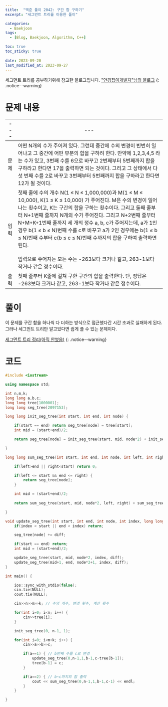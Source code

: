 ```yaml
---
title:  "백준 풀이 2042: 구간 합 구하기"
excerpt: "세그먼트 트리를 이용한 풀이"

categories:
  - Baekjoon
tags:
  - [Blog, Baekjoon, Algorithm, C++]

toc: true
toc_sticky: true
 
date: 2023-09-20
last_modified_at: 2023-09-27
---
```

세그먼트 트리를 공부하기위해 참고한 블로그입니다.
["안경잡이개발자"님의 블로그](https://m.blog.naver.com/ndb796/221282210534)
{: .notice--warning}

# 문제 내용

|---|---|
|---|---|
|문제|어떤 N개의 수가 주어져 있다. 그런데 중간에 수의 변경이 빈번히 일어나고 그 중간에 어떤 부분의 합을 구하려 한다. 만약에 1,2,3,4,5 라는 수가 있고, 3번째 수를 6으로 바꾸고 2번째부터 5번째까지 합을 구하라고 한다면 17을 출력하면 되는 것이다. 그리고 그 상태에서 다섯 번째 수를 2로 바꾸고 3번째부터 5번째까지 합을 구하라고 한다면 12가 될 것이다.|
|입력|첫째 줄에 수의 개수 N(1 ≤ N ≤ 1,000,000)과 M(1 ≤ M ≤ 10,000), K(1 ≤ K ≤ 10,000) 가 주어진다. M은 수의 변경이 일어나는 횟수이고, K는 구간의 합을 구하는 횟수이다. 그리고 둘째 줄부터 N+1번째 줄까지 N개의 수가 주어진다. 그리고 N+2번째 줄부터 N+M+K+1번째 줄까지 세 개의 정수 a, b, c가 주어지는데, a가 1인 경우 b(1 ≤ b ≤ N)번째 수를 c로 바꾸고 a가 2인 경우에는 b(1 ≤ b ≤ N)번째 수부터 c(b ≤ c ≤ N)번째 수까지의 합을 구하여 출력하면 된다.<br><br> 입력으로 주어지는 모든 수는 -263보다 크거나 같고, 263-1보다 작거나 같은 정수이다.|
|출력|첫째 줄부터 K줄에 걸쳐 구한 구간의 합을 출력한다. 단, 정답은 -263보다 크거나 같고, 263-1보다 작거나 같은 정수이다.|

# 풀이
이 문제를 구간 합을 하나씩 다 더하는 방식으로 접근했다간 시간 초과로 실패하게 된다.<br>
그러나 세그먼트 트리만 알고있다면 쉽게 풀 수 있는 문제이다.

[세그먼트 트리 정리(아직 안썼음)](https://softhamzzi.github.io/)
{: .notice--warning}


# 코드

```c++
#include <iostream>

using namespace std;

int n,m,k;
long long a,b,c;
long long tree[1000001];
long long seg_tree[2097153];

long long init_seg_tree(int start, int end, int node) {

    if(start == end) return seg_tree[node] = tree[start];
    int mid = (start+end)/2;

    return seg_tree[node] = init_seg_tree(start, mid, node*2) + init_seg_tree(mid+1, end, node*2+1);

}

long long sum_seg_tree(int start, int end, int node, int left, int right) {

    if(left>end || right<start) return 0;

    if(left <= start && end <= right) {
        return seg_tree[node];
    }

    int mid = (start+end)/2;
    
    return sum_seg_tree(start, mid, node*2, left, right) + sum_seg_tree(mid+1, end, node*2+1, left, right);

}

void update_seg_tree(int start, int end, int node, int index, long long diff) {
    if(index < start || end < index) return;

    seg_tree[node] += diff;

    if(start == end) return; 
    int mid = (start+end)/2;

    update_seg_tree(start, mid, node*2, index, diff);
    update_seg_tree(mid+1, end, node*2+1, index, diff);
}

int main() {

    ios::sync_with_stdio(false);
    cin.tie(NULL);
    cout.tie(NULL);

    cin>>n>>m>>k; // 수의 개수, 변경 횟수, 계산 횟수

    for(int i=0; i<n; i++) {
        cin>>tree[i];
    }

    init_seg_tree(0, n-1, 1);

    for(int i=0; i<m+k; i++) {
        cin>>a>>b>>c;

        if(a==1) { // b번째 수를 c로 변경
            update_seg_tree(0,n-1,1,b-1,c-tree[b-1]);
            tree[b-1] = c;
        }

        if(a==2) { // b~c까지의 합 출력
            cout << sum_seg_tree(0,n-1,1,b-1,c-1) << endl;
        }
    }

}
```
